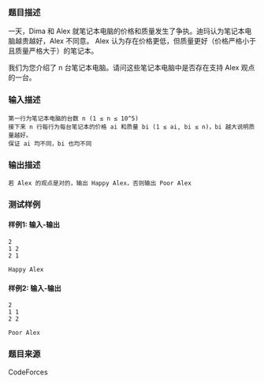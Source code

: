 ### 题目描述

一天，Dima 和 Alex 就笔记本电脑的价格和质量发生了争执。迪玛认为笔记本电脑越贵越好，Alex 不同意。 Alex 认为存在价格更低，但质量更好（价格严格小于且质量严格大于）的笔记本。

我们为您介绍了 n 台笔记本电脑。请问这些笔记本电脑中是否存在支持 Alex 观点的一台。

### 输入描述

```
第一行为笔记本电脑的台数 n (1 ≤ n ≤ 10^5)
接下来 n 行每行为每台笔记本的价格 ai 和质量 bi (1 ≤ ai, bi ≤ n)，bi 越大说明质量越好。
保证 ai 均不同，bi 也均不同
```

### 输出描述

```
若 Alex 的观点是对的，输出 Happy Alex，否则输出 Poor Alex
```

### 测试样例

#### 样例1: 输入-输出

```
2
1 2
2 1
```

```
Happy Alex
```

#### 样例2: 输入-输出

```
2
1 1
2 2
```

```
Poor Alex
```

### 题目来源

CodeForces
